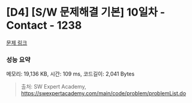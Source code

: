 # [D4] [S/W 문제해결 기본] 10일차 - Contact - 1238 

[문제 링크](https://swexpertacademy.com/main/code/problem/problemDetail.do?contestProbId=AV15B1cKAKwCFAYD) 

### 성능 요약

메모리: 19,136 KB, 시간: 109 ms, 코드길이: 2,041 Bytes



> 출처: SW Expert Academy, https://swexpertacademy.com/main/code/problem/problemList.do